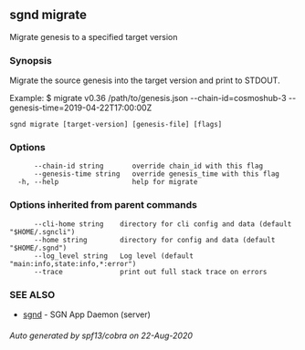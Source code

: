 ## sgnd migrate

Migrate genesis to a specified target version

### Synopsis

Migrate the source genesis into the target version and print to STDOUT.

Example:
$ <appd> migrate v0.36 /path/to/genesis.json --chain-id=cosmoshub-3 --genesis-time=2019-04-22T17:00:00Z


```
sgnd migrate [target-version] [genesis-file] [flags]
```

### Options

```
      --chain-id string       override chain_id with this flag
      --genesis-time string   override genesis_time with this flag
  -h, --help                  help for migrate
```

### Options inherited from parent commands

```
      --cli-home string    directory for cli config and data (default "$HOME/.sgncli")
      --home string        directory for config and data (default "$HOME/.sgnd")
      --log_level string   Log level (default "main:info,state:info,*:error")
      --trace              print out full stack trace on errors
```

### SEE ALSO

* [sgnd](sgnd.md)	 - SGN App Daemon (server)

###### Auto generated by spf13/cobra on 22-Aug-2020
